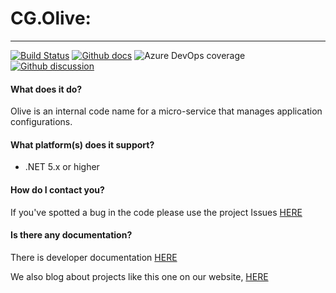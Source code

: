 # CG.Olive: 
---
[![Build Status](https://dev.azure.com/codegator/CG.Olive/_apis/build/status/CodeGator.CG.Olive?branchName=master)](https://dev.azure.com/codegator/CG.Olive/_build/latest?definitionId=300&branchName=master)
[![Github docs](https://img.shields.io/static/v1?label=Documentation&message=online&color=blue)](https://codegator.github.io/CG.Olive/index.html)
![Azure DevOps coverage](https://img.shields.io/azure-devops/coverage/codegator/CG.Olive/300)
[![Github discussion](https://img.shields.io/badge/Discussion-online-blue)](https://github.com/CodeGator/CG.Olive/discussions)

#### What does it do?
Olive is an internal code name for a micro-service that manages application configurations.

#### What platform(s) does it support?
* .NET 5.x or higher

#### How do I contact you?
If you've spotted a bug in the code please use the project Issues [HERE](https://github.com/CodeGator/CG.Olive/issues)

#### Is there any documentation?
There is developer documentation [HERE](https://codegator.github.io/CG.Olive/)

We also blog about projects like this one on our website, [HERE](http://www.codegator.com)